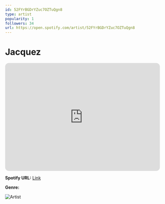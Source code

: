 ```yaml
---
id: 52FYrBGDrYZuc7OZTuQgn8
type: artist
popularity: 1
followers: 34
url: https://open.spotify.com/artist/52FYrBGDrYZuc7OZTuQgn8
---
```

# Jacquez

<iframe style="border-radius:12px" src="https://open.spotify.com/embed/artist/52FYrBGDrYZuc7OZTuQgn8" width="100%" height="352" frameBorder="0" allowfullscreen="" allow="autoplay; clipboard-write; encrypted-media; fullscreen; picture-in-picture" loading="lazy"></iframe>

**Spotify URL:** [Link](https://open.spotify.com/artist/52FYrBGDrYZuc7OZTuQgn8)

**Genre:** 

![Artist](https://i.scdn.co/image/ab6761610000e5ebb24f21f83bab4a6b516bb433)
